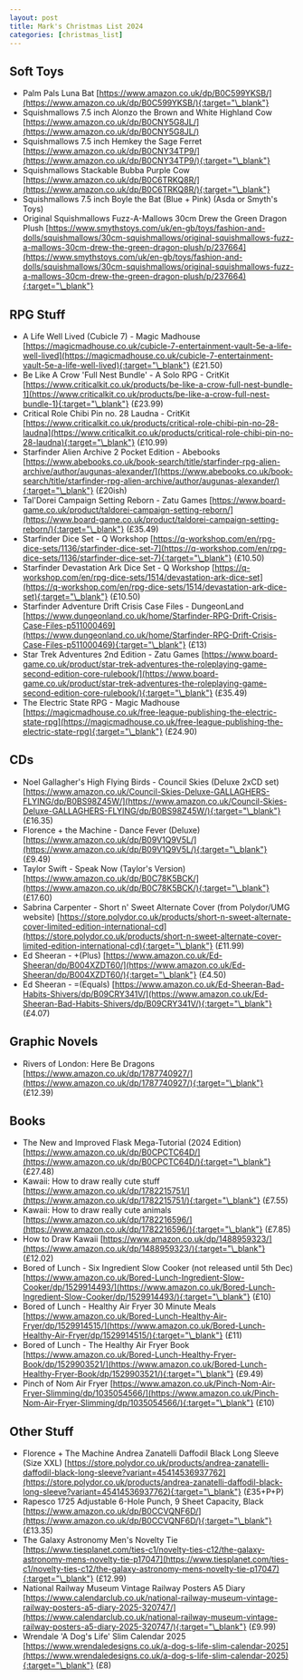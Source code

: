 ```yaml
---
layout: post
title: Mark's Christmas List 2024
categories: [christmas_list]
---
```


## Soft Toys

- Palm Pals Luna Bat [https://www.amazon.co.uk/dp/B0C599YKSB/](https://www.amazon.co.uk/dp/B0C599YKSB/){:target="\_blank"}
- Squishmallows 7.5 inch Alonzo the Brown and White Highland Cow [https://www.amazon.co.uk/dp/B0CNY5G8JL/](https://www.amazon.co.uk/dp/B0CNY5G8JL/)
- Squishmallows 7.5 inch Hemkey the Sage Ferret [https://www.amazon.co.uk/dp/B0CNY34TP9/](https://www.amazon.co.uk/dp/B0CNY34TP9/){:target="\_blank"}
- Squishmallows Stackable Bubba Purple Cow [https://www.amazon.co.uk/dp/B0C6TRKQ8R/](https://www.amazon.co.uk/dp/B0C6TRKQ8R/){:target="\_blank"}
- Squishmallows 7.5 inch Boyle the Bat (Blue + Pink) (Asda or Smyth's Toys)
- Original Squishmallows Fuzz-A-Mallows 30cm Drew the Green Dragon Plush [https://www.smythstoys.com/uk/en-gb/toys/fashion-and-dolls/squishmallows/30cm-squishmallows/original-squishmallows-fuzz-a-mallows-30cm-drew-the-green-dragon-plush/p/237664](https://www.smythstoys.com/uk/en-gb/toys/fashion-and-dolls/squishmallows/30cm-squishmallows/original-squishmallows-fuzz-a-mallows-30cm-drew-the-green-dragon-plush/p/237664){:target="\_blank"}

## RPG Stuff

- A Life Well Lived (Cubicle 7) - Magic Madhouse [https://magicmadhouse.co.uk/cubicle-7-entertainment-vault-5e-a-life-well-lived](https://magicmadhouse.co.uk/cubicle-7-entertainment-vault-5e-a-life-well-lived){:target="\_blank"} (£21.50)
- Be Like A Crow 'Full Nest Bundle' - A Solo RPG - CritKit [https://www.criticalkit.co.uk/products/be-like-a-crow-full-nest-bundle-1](https://www.criticalkit.co.uk/products/be-like-a-crow-full-nest-bundle-1){:target="\_blank"} (£23.99)
- Critical Role Chibi Pin no. 28 Laudna - CritKit [https://www.criticalkit.co.uk/products/critical-role-chibi-pin-no-28-laudna](https://www.criticalkit.co.uk/products/critical-role-chibi-pin-no-28-laudna){:target="\_blank"} (£10.99)
- Starfinder Alien Archive 2 Pocket Edition - Abebooks [https://www.abebooks.co.uk/book-search/title/starfinder-rpg-alien-archive/author/augunas-alexander/](https://www.abebooks.co.uk/book-search/title/starfinder-rpg-alien-archive/author/augunas-alexander/){:target="\_blank"} (£20ish)
- Tal'Dorei Campaign Setting Reborn - Zatu Games [https://www.board-game.co.uk/product/taldorei-campaign-setting-reborn/](https://www.board-game.co.uk/product/taldorei-campaign-setting-reborn/){:target="\_blank"} (£35.49)
- Starfinder Dice Set - Q Workshop [https://q-workshop.com/en/rpg-dice-sets/1136/starfinder-dice-set-7](https://q-workshop.com/en/rpg-dice-sets/1136/starfinder-dice-set-7){:target="\_blank"} (£10.50)
- Starfinder Devastation Ark Dice Set - Q Workshop [https://q-workshop.com/en/rpg-dice-sets/1514/devastation-ark-dice-set](https://q-workshop.com/en/rpg-dice-sets/1514/devastation-ark-dice-set){:target="\_blank"} (£10.50)
- Starfinder Adventure Drift Crisis Case Files - DungeonLand [https://www.dungeonland.co.uk/home/Starfinder-RPG-Drift-Crisis-Case-Files-p511000469](https://www.dungeonland.co.uk/home/Starfinder-RPG-Drift-Crisis-Case-Files-p511000469){:target="\_blank"} (£13)
- Star Trek Adventures 2nd Edition - Zatu Games [https://www.board-game.co.uk/product/star-trek-adventures-the-roleplaying-game-second-edition-core-rulebook/](https://www.board-game.co.uk/product/star-trek-adventures-the-roleplaying-game-second-edition-core-rulebook/){:target="\_blank"} (£35.49)
- The Electric State RPG - Magic Madhouse [https://magicmadhouse.co.uk/free-league-publishing-the-electric-state-rpg](https://magicmadhouse.co.uk/free-league-publishing-the-electric-state-rpg){:target="\_blank"} (£24.90)

## CDs

- Noel Gallagher's High Flying Birds - Council Skies (Deluxe 2xCD set) [https://www.amazon.co.uk/Council-Skies-Deluxe-GALLAGHERS-FLYING/dp/B0BS98Z45W/](https://www.amazon.co.uk/Council-Skies-Deluxe-GALLAGHERS-FLYING/dp/B0BS98Z45W/){:target="\_blank"} (£16.35)
- Florence + the Machine - Dance Fever (Deluxe) [https://www.amazon.co.uk/dp/B09V1Q9V5L/](https://www.amazon.co.uk/dp/B09V1Q9V5L/){:target="\_blank"} (£9.49)
- Taylor Swift - Speak Now (Taylor's Version) [https://www.amazon.co.uk/dp/B0C78K5BCK/](https://www.amazon.co.uk/dp/B0C78K5BCK/){:target="\_blank"} (£17.60)
- Sabrina Carpenter - Short n' Sweet Alternate Cover (from Polydor/UMG website) [https://store.polydor.co.uk/products/short-n-sweet-alternate-cover-limited-edition-international-cd](https://store.polydor.co.uk/products/short-n-sweet-alternate-cover-limited-edition-international-cd){:target="\_blank"} (£11.99)
- Ed Sheeran - +(Plus) [https://www.amazon.co.uk/Ed-Sheeran/dp/B004XZDT60/](https://www.amazon.co.uk/Ed-Sheeran/dp/B004XZDT60/){:target="\_blank"} (£4.50)
- Ed Sheeran - =(Equals) [https://www.amazon.co.uk/Ed-Sheeran-Bad-Habits-Shivers/dp/B09CRY341V/](https://www.amazon.co.uk/Ed-Sheeran-Bad-Habits-Shivers/dp/B09CRY341V/){:target="\_blank"} (£4.07)

## Graphic Novels

- Rivers of London: Here Be Dragons [https://www.amazon.co.uk/dp/1787740927/](https://www.amazon.co.uk/dp/1787740927/){:target="\_blank"} (£12.39)

## Books

- The New and Improved Flask Mega-Tutorial (2024 Edition) [https://www.amazon.co.uk/dp/B0CPCTC64D/](https://www.amazon.co.uk/dp/B0CPCTC64D/){:target="\_blank"} (£27.48)
- Kawaii: How to draw really cute stuff [https://www.amazon.co.uk/dp/1782215751/](https://www.amazon.co.uk/dp/1782215751/){:target="\_blank"} (£7.55)
- Kawaii: How to draw really cute animals [https://www.amazon.co.uk/dp/1782216596/](https://www.amazon.co.uk/dp/1782216596/){:target="\_blank"} (£7.85)
- How to Draw Kawaii [https://www.amazon.co.uk/dp/1488959323/](https://www.amazon.co.uk/dp/1488959323/){:target="\_blank"} (£12.02)
- Bored of Lunch - Six Ingredient Slow Cooker (not released until 5th Dec) [https://www.amazon.co.uk/Bored-Lunch-Ingredient-Slow-Cooker/dp/1529914493/](https://www.amazon.co.uk/Bored-Lunch-Ingredient-Slow-Cooker/dp/1529914493/){:target="\_blank"} (£10)
- Bored of Lunch - Healthy Air Fryer 30 Minute Meals [https://www.amazon.co.uk/Bored-Lunch-Healthy-Air-Fryer/dp/1529914515/](https://www.amazon.co.uk/Bored-Lunch-Healthy-Air-Fryer/dp/1529914515/){:target="\_blank"} (£11)
- Bored of Lunch - The Healthy Air Fryer Book [https://www.amazon.co.uk/Bored-Lunch-Healthy-Fryer-Book/dp/1529903521/](https://www.amazon.co.uk/Bored-Lunch-Healthy-Fryer-Book/dp/1529903521/){:target="\_blank"} (£9.49)
- Pinch of Nom Air Fryer [https://www.amazon.co.uk/Pinch-Nom-Air-Fryer-Slimming/dp/1035054566/](https://www.amazon.co.uk/Pinch-Nom-Air-Fryer-Slimming/dp/1035054566/){:target="\_blank"} (£10)

## Other Stuff

- Florence + The Machine Andrea Zanatelli Daffodil Black Long Sleeve (Size XXL) [https://store.polydor.co.uk/products/andrea-zanatelli-daffodil-black-long-sleeve?variant=45414536937762](https://store.polydor.co.uk/products/andrea-zanatelli-daffodil-black-long-sleeve?variant=45414536937762){:target="\_blank"} (£35+P+P)
- Rapesco 1725 Adjustable 6-Hole Punch, 9 Sheet Capacity, Black [https://www.amazon.co.uk/dp/B0CCVQNF6D/](https://www.amazon.co.uk/dp/B0CCVQNF6D/){:target="\_blank"} (£13.35)
- The Galaxy Astronomy Men's Novelty Tie [https://www.tiesplanet.com/ties-c1/novelty-ties-c12/the-galaxy-astronomy-mens-novelty-tie-p17047](https://www.tiesplanet.com/ties-c1/novelty-ties-c12/the-galaxy-astronomy-mens-novelty-tie-p17047){:target="\_blank"} (£12.99)
- National Railway Museum Vintage Railway Posters A5 Diary [https://www.calendarclub.co.uk/national-railway-museum-vintage-railway-posters-a5-diary-2025-320747/](https://www.calendarclub.co.uk/national-railway-museum-vintage-railway-posters-a5-diary-2025-320747/){:target="\_blank"} (£9.99)
- Wrendale 'A Dog's Life' Slim Calendar 2025 [https://www.wrendaledesigns.co.uk/a-dog-s-life-slim-calendar-2025](https://www.wrendaledesigns.co.uk/a-dog-s-life-slim-calendar-2025){:target="\_blank"} (£8)
